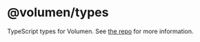 # @volumen/types

TypeScript types for Volumen. See [the repo](https://github.com/kossnocorp/volumen) for more information.
